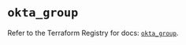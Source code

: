 # `okta_group`

Refer to the Terraform Registry for docs: [`okta_group`](https://registry.terraform.io/providers/okta/okta/4.8.0/docs/resources/group).
